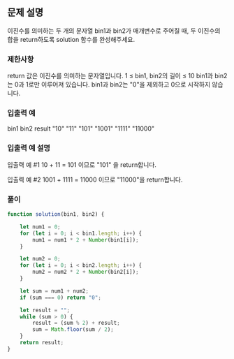 ## 문제 설명

이진수를 의미하는 두 개의 문자열 bin1과 bin2가 매개변수로 주어질 때, 두 이진수의 합을 return하도록 solution 함수를 완성해주세요.

### 제한사항

return 값은 이진수를 의미하는 문자열입니다.
1 ≤ bin1, bin2의 길이 ≤ 10
bin1과 bin2는 0과 1로만 이루어져 있습니다.
bin1과 bin2는 "0"을 제외하고 0으로 시작하지 않습니다.

### 입출력 예

bin1 bin2 result
"10" "11" "101"
"1001" "1111" "11000"

### 입출력 예 설명

입출력 예 #1
10 + 11 = 101 이므로 "101" 을 return합니다.

입출력 예 #2
1001 + 1111 = 11000 이므로 "11000"을 return합니다.

### 풀이

```javaScript
function solution(bin1, bin2) {

    let num1 = 0;
    for (let i = 0; i < bin1.length; i++) {
        num1 = num1 * 2 + Number(bin1[i]);
    }

    let num2 = 0;
    for (let i = 0; i < bin2.length; i++) {
        num2 = num2 * 2 + Number(bin2[i]);
    }

    let sum = num1 + num2;
    if (sum === 0) return "0";

    let result = "";
    while (sum > 0) {
        result = (sum % 2) + result;
        sum = Math.floor(sum / 2);
    }
    return result;
}
```
